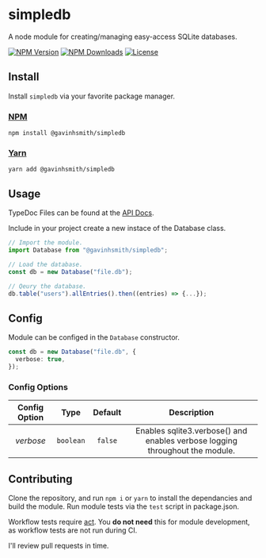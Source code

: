 # simpledb

A node module for creating/managing easy-access SQLite databases.

[![NPM Version](https://img.shields.io/npm/v/%40gavinhsmith%2Fsimpledb?style=flat-square&label=NPM%20Version&labelColor=cc3838&color=f0f0f0)](https://www.npmjs.com/package/@gavinhsmith/simpledb)
[![NPM Downloads](https://img.shields.io/npm/d18m/%40gavinhsmith%2Fsimpledb?style=flat-square&label=NPM%20Downloads&labelColor=cc3838&color=f0f0f0)](https://www.npmjs.com/package/@gavinhsmith/simpledb)
[![License](https://img.shields.io/github/license/gavinhsmith/simpledb?style=flat-square&label=Licence&color=f0f0f0)](https://github.com/gavinhsmith/simpledb?tab=MIT-1-ov-file)

## Install

Install `simpledb` via your favorite package manager.

### [NPM](https://www.npmjs.com/package/@gavinhsmith/simpledb)

```shell
npm install @gavinhsmith/simpledb
```

### [Yarn](https://yarnpkg.com/package?name=%40gavinhsmith%2Fsimpledb)

```shell
yarn add @gavinhsmith/simpledb
```

## Usage

TypeDoc Files can be found at the [API Docs](https://gavinhsmith.github.io/simpledb/).

Include in your project create a new instace of the Database class.

```ts
// Import the module.
import Database from "@gavinhsmith/simpledb";

// Load the database.
const db = new Database("file.db");

// Qeury the database.
db.table("users").allEntries().then((entries) => {...});
```

## Config

Module can be configed in the `Database` constructor.

```ts
const db = new Database("file.db", {
  verbose: true,
});
```

### Config Options

| Config Option |   Type    | Default |                                 Description                                  |
| :-----------: | :-------: | :-----: | :--------------------------------------------------------------------------: |
|   _verbose_   | `boolean` | `false` | Enables sqlite3.verbose() and enables verbose logging throughout the module. |

## Contributing

Clone the repository, and run `npm i` or `yarn` to install the dependancies and build the module. Run module tests via the `test` script in package.json.

Workflow tests require [act](https://github.com/nektos/act). You **do not need** this for module development, as workflow tests are not run during CI.

I'll review pull requests in time.
